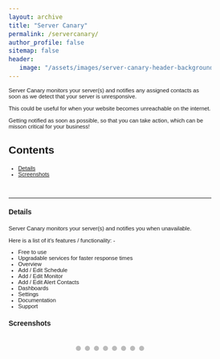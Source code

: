 ```yaml
---
layout: archive
title: "Server Canary"
permalink: /servercanary/
author_profile: false
sitemap: false
header: 
   image: "/assets/images/server-canary-header-background.jpg" 
---
```


<style>
* {box-sizing: border-box;}
body {font-family: Verdana, sans-serif;}
.mySlides {display: none;}
img {vertical-align: middle;}

/* Slideshow container */
.slideshow-container {
  max-width: 1000px;
  position: relative;
  margin: auto;
}

/* Caption text */
.text {
  color: #f2f2f2;
  font-size: 15px;
  padding: 8px 12px;
  position: absolute;
  bottom: 8px;
  width: 100%;
  text-align: center;
}

/* Number text (1/3 etc) */
.numbertext {
  color: #f2f2f2;
  font-size: 12px;
  padding: 8px 12px;
  position: absolute;
  top: 0;
}

/* The dots/bullets/indicators */
.dot {
  height: 10px;
  width: 10px;
  margin: 0 2px;
  background-color: #bbb;
  border-radius: 50%;
  display: inline-block;
  transition: background-color 0.6s ease;
}

.active {
  background-color: #717171;
}

/* Fading animation */
.fade {
  -webkit-animation-name: fade;
  -webkit-animation-duration: 4s;
  animation-name: fade;
  animation-duration: 4s;
}

@-webkit-keyframes fade {
  from {opacity: .4} 
  to {opacity: 1}
}

@keyframes fade {
  from {opacity: .4} 
  to {opacity: 1}
}

/* On smaller screens, decrease text size */
@media only screen and (max-width: 300px) {
  .text {font-size: 11px}
}
</style>

<p style="font-size:0.80em; margin-top:0; margin-bottom: 0;">
Server Canary monitors your server(s) and notifies any assigned contacts as soon as we detect that your server is unresponsive.
<br><br>
This could be useful for when your website becomes unreachable on the internet.
<br><br>
Getting notified as soon as possible, so that you can take action, which can be misson critical for your business!
</p>

<h2>Contents</h2>
<ul style="font-size:0.80em;">
  <li><a href="#1">Details</a></li>
  <li><a href="#2">Screenshots</a></li>
</ul>

<br>
<hr>

<div id="1"></div>
<h4>Details</h4>
<p style="font-size:0.80em; margin-top:0; margin-bottom: 0;">
Server Canary monitors your server(s) and notifies you when unavailable.
<br><br>
Here is a list of it's features / functionality: - 
</p>
<ul style="font-size:0.80em;">
    <li>Free to use</li>
    <li>Upgradable services for faster response times</li>
	<li>Overview</li>
    <li>Add / Edit Schedule</li>
	<li>Add / Edit Monitor</li>
	<li>Add / Edit Alert Contacts</li>
	<li>Dashboards</li>
	<li>Settings</li>
	<li>Documentation</li>
	<li>Support</li>
</ul>

<div id="2"></div>
<h4>Screenshots</h4>

<div class="slideshow-container">

<div class="mySlides fade"><div class="numbertext">1 / 8</div><img src="/assets/slideshows/servercanary/slide-1.png" style="width:100%"><div class="text"></div></div>
<div class="mySlides fade"><div class="numbertext">2 / 8</div><img src="/assets/slideshows/servercanary/slide-2.png" style="width:100%"><div class="text"></div></div>
<div class="mySlides fade"><div class="numbertext">3 / 8</div><img src="/assets/slideshows/servercanary/slide-3.png" style="width:100%"><div class="text"></div></div>
<div class="mySlides fade"><div class="numbertext">4 / 8</div><img src="/assets/slideshows/servercanary/slide-4.png" style="width:100%"><div class="text"></div></div>
<div class="mySlides fade"><div class="numbertext">5 / 8</div><img src="/assets/slideshows/servercanary/slide-5.png" style="width:100%"><div class="text"></div></div>
<div class="mySlides fade"><div class="numbertext">6 / 8</div><img src="/assets/slideshows/servercanary/slide-6.png" style="width:100%"><div class="text"></div></div>
<div class="mySlides fade"><div class="numbertext">7 / 8</div><img src="/assets/slideshows/servercanary/slide-7.png" style="width:100%"><div class="text"></div></div>
<div class="mySlides fade"><div class="numbertext">8 / 8</div><img src="/assets/slideshows/servercanary/slide-8.png" style="width:100%"><div class="text"></div></div>

</div>

<br>

<div style="text-align:center">
  <span class="dot"></span> 
  <span class="dot"></span> 
  <span class="dot"></span> 
  <span class="dot"></span> 
  <span class="dot"></span> 
  <span class="dot"></span> 
  <span class="dot"></span> 
  <span class="dot"></span>   
</div>

<script>
var slideIndex = 0;
showSlides();

function showSlides() {
  var i;
  var slides = document.getElementsByClassName("mySlides");
  var dots = document.getElementsByClassName("dot");
  for (i = 0; i < slides.length; i++) {
    slides[i].style.display = "none";  
  }
  slideIndex++;
  if (slideIndex > slides.length) {slideIndex = 1}    
  for (i = 0; i < dots.length; i++) {
    dots[i].className = dots[i].className.replace(" active", "");
  }
  slides[slideIndex-1].style.display = "block";  
  dots[slideIndex-1].className += " active";
  setTimeout(showSlides, 4000); // Change image every 2 seconds
}
</script>
